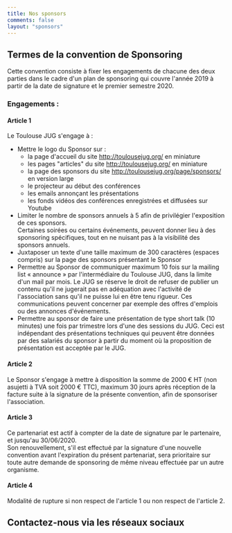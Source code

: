 ```yaml
---
title: Nos sponsors
comments: false
layout: "sponsors"
---
```


## Termes de la convention de Sponsoring

Cette convention consiste à fixer les engagements de chacune des deux parties
dans le cadre d'un plan de sponsoring qui couvre l'année 2019 à partir de la date
de signature et le premier semestre 2020.

### Engagements :

#### Article 1

Le Toulouse JUG s'engage à :

* Mettre le logo du Sponsor sur :
  * la page d'accueil du site http://toulousejug.org/ en miniature
  * les pages "articles" du site http://toulousejug.org/ en miniature
  * la page des sponsors du site http://toulousejug.org/page/sponsors/ en version large
  * le projecteur au début des conférences
  * les emails annonçant les présentations
  * les fonds vidéos des conférences enregistrées et diffusées sur Youtube
* Limiter le nombre de sponsors annuels à 5 afin de privilégier l'exposition de ces
  sponsors.  
  Certaines soirées ou certains événements, peuvent donner lieu à des sponsoring
  spécifiques, tout en ne nuisant pas à la visibilité des sponsors annuels.
* Juxtaposer un texte d'une taille maximum de 300 caractères (espaces compris) sur la
  page des sponsors présentant le Sponsor
* Permettre au Sponsor de communiquer maximum 10 fois sur la mailing list « announce »
  par l'intermédiaire du Toulouse JUG, dans la limite d'un mail par mois. Le JUG se
  réserve le droit de refuser de publier un contenu qu'il ne jugerait pas en adéquation
  avec l'activité de l'association sans qu'il ne puisse lui en être tenu rigueur. Ces
  communications peuvent concerner par exemple des offres d'emplois ou des annonces
  d'événements.
* Permettre au sponsor de faire une présentation de type short talk (10 minutes) une
  fois par trimestre lors d'une des sessions du JUG. Ceci est indépendant des
  présentations techniques qui peuvent être données par des salariés du sponsor à
  partir du moment où la proposition de présentation est acceptée par le JUG.

#### Article 2

Le Sponsor s'engage à mettre à disposition la somme de 2000 € HT (non asujetti à TVA
soit 2000 € TTC), maximum 30 jours après réception de la facture suite à la signature
de la présente convention, afin de sponsoriser l'association.

#### Article 3

Ce partenariat est actif à compter de la date de signature par le partenaire, et
jusqu'au 30/06/2020.  
Son renouvellement, s'il est effectué par la signature d'une nouvelle convention avant
l'expiration du présent partenariat, sera prioritaire sur toute autre demande de
sponsoring de même niveau effectuée par un autre organisme.

#### Article 4

Modalité de rupture si non respect de l'article 1 ou non respect de l'article 2.

## Contactez-nous via les réseaux sociaux